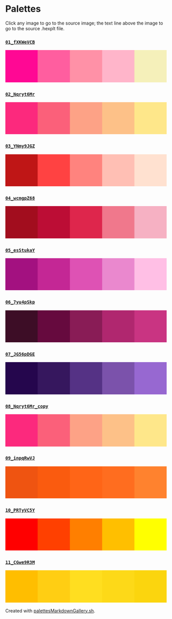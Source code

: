 # Palettes

Click any image to go to the source image; the text line above the image to go to the source .hexplt file.

### [`01_fXKWeVCB`](01_fXKWeVCB.hexplt)

[ ![01_fXKWeVCB.png](01_fXKWeVCB.png) ](01_fXKWeVCB.png)

### [`02_Nqryt6Mr`](02_Nqryt6Mr.hexplt)

[ ![02_Nqryt6Mr.png](02_Nqryt6Mr.png) ](02_Nqryt6Mr.png)

### [`03_YNmy9JGZ`](03_YNmy9JGZ.hexplt)

[ ![03_YNmy9JGZ.png](03_YNmy9JGZ.png) ](03_YNmy9JGZ.png)

### [`04_wcmgpZ68`](04_wcmgpZ68.hexplt)

[ ![04_wcmgpZ68.png](04_wcmgpZ68.png) ](04_wcmgpZ68.png)

### [`05_esStukaY`](05_esStukaY.hexplt)

[ ![05_esStukaY.png](05_esStukaY.png) ](05_esStukaY.png)

### [`06_7yu4pSkp`](06_7yu4pSkp.hexplt)

[ ![06_7yu4pSkp.png](06_7yu4pSkp.png) ](06_7yu4pSkp.png)

### [`07_JG56pDGE`](07_JG56pDGE.hexplt)

[ ![07_JG56pDGE.png](07_JG56pDGE.png) ](07_JG56pDGE.png)

### [`08_Nqryt6Mr_copy`](08_Nqryt6Mr_copy.hexplt)

[ ![08_Nqryt6Mr_copy.png](08_Nqryt6Mr_copy.png) ](08_Nqryt6Mr_copy.png)

### [`09_inpqRwVJ`](09_inpqRwVJ.hexplt)

[ ![09_inpqRwVJ.png](09_inpqRwVJ.png) ](09_inpqRwVJ.png)

### [`10_PRTyVC5Y`](10_PRTyVC5Y.hexplt)

[ ![10_PRTyVC5Y.png](10_PRTyVC5Y.png) ](10_PRTyVC5Y.png)

### [`11_CGwe9R3M`](11_CGwe9R3M.hexplt)

[ ![11_CGwe9R3M.png](11_CGwe9R3M.png) ](11_CGwe9R3M.png)

Created with [palettesMarkdownGallery.sh](https://github.com/earthbound19/_ebDev/blob/master/scripts/imgAndVideo/palettesMarkdownGallery.sh).